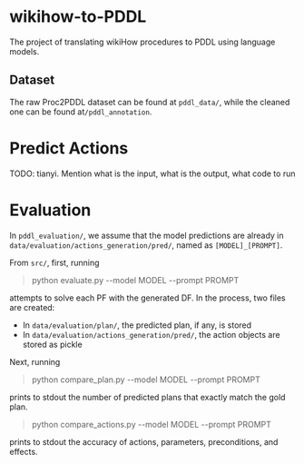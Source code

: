 # wikihow-to-PDDL
 The project of translating wikiHow procedures to PDDL using language models.

## Dataset
The raw Proc2PDDL dataset can be found at `pddl_data/`, while the cleaned one can be found at`/pddl_annotation`.

# Predict Actions
TODO: tianyi. Mention what is the input, what is the output, what code to run

# Evaluation
In `pddl_evaluation/`, we assume that the model predictions are already in `data/evaluation/actions_generation/pred/`, named as `[MODEL]_[PROMPT]`. 

From `src/`, first, running
> python evaluate.py --model MODEL --prompt PROMPT

attempts to solve each PF with the generated DF. In the process, two files are created:
- In `data/evaluation/plan/`, the predicted plan, if any, is stored
- In `data/evaluation/actions_generation/pred/`, the action objects are stored as pickle

Next, running
> python compare_plan.py --model MODEL --prompt PROMPT

prints to stdout the number of predicted plans that exactly match the gold plan.

> python compare_actions.py --model MODEL --prompt PROMPT

prints to stdout the accuracy of actions, parameters, preconditions, and effects.